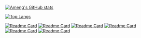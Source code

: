 [![Ameng's GitHub stats](https://github-readme-stats.vercel.app/api?username=jiaocoll&show_icons=true&theme=radical&include_all_commits=true)](https://github.com/jiaocll)

[![Top Langs](https://github-readme-stats.vercel.app/api/top-langs/?username=jiaocoll&layout=compact&theme=radical)](https://github.com/jiaocoll)

[![Readme Card](https://github-readme-stats.vercel.app/api/pin/?username=jiaocoll&repo=Goscan)](https://github.com/jiaocoll/Goscan)
[![Readme Card](https://github-readme-stats.vercel.app/api/pin/?username=jiaocoll&repo=Goip)](https://github.com/jiaocoll/Goip)
[![Readme Card](https://github-readme-stats.vercel.app/api/pin/?username=jiaocoll&repo=GoSubDomainBrute)](https://github.com/jiaocoll/GoSubDomainBrute)
[![Readme Card](https://github-readme-stats.vercel.app/api/pin/?username=jiaocoll&repo=Algorithm-practice)](https://github.com/jiaocoll/Algorithm-practice)
[![Readme Card](https://github-readme-stats.vercel.app/api/pin/?username=jiaocoll&repo=Collect-POC)](https://github.com/jiaocoll/Collect-POC)
[![Readme Card](https://github-readme-stats.vercel.app/api/pin/?username=JinCheng4917&repo=Android-Project)](https://github.com/JinCheng4917/Android-Project)

<!--
**jiaocoll/jiaocoll** is a ✨ _special_ ✨ repository because its `README.md` (this file) appears on your GitHub profile.

Here are some ideas to get you started:

- 🔭 I’m currently working on ...
- 🌱 I’m currently learning ...
- 👯 I’m looking to collaborate on ...
- 🤔 I’m looking for help with ...
- 💬 Ask me about ...
- 📫 How to reach me: ...
- 😄 Pronouns: ...
- ⚡ Fun fact: ...
-->
